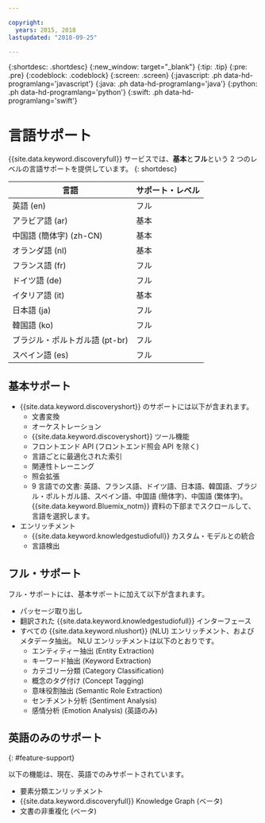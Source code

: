 ```yaml
---

copyright:
  years: 2015, 2018
lastupdated: "2018-09-25"

---
```


{:shortdesc: .shortdesc}
{:new_window: target="_blank"}
{:tip: .tip}
{:pre: .pre}
{:codeblock: .codeblock}
{:screen: .screen}
{:javascript: .ph data-hd-programlang='javascript'}
{:java: .ph data-hd-programlang='java'}
{:python: .ph data-hd-programlang='python'}
{:swift: .ph data-hd-programlang='swift'}

# 言語サポート

{{site.data.keyword.discoveryfull}} サービスでは、**基本**と**フル**という 2 つのレベルの言語サポートを提供しています。
{: shortdesc}

| 言語                         |  サポート・レベル         |
|---------------------------------|------------------------|
| 英語 (en)                    |  フル         |
| アラビア語 (ar)                     |  基本         |
| 中国語 (簡体字) (zh-CN)     |  基本         |
| オランダ語 (nl)                     |  基本         |
| フランス語 (fr)                     |  フル         |
| ドイツ語 (de)                     |  フル         |
| イタリア語 (it)                    |  基本         |
| 日本語 (ja)                  |  フル         |
| 韓国語 (ko)                    |  フル         |
| ブラジル・ポルトガル語 (pt-br)   |  フル         |
| スペイン語 (es)                    |  フル         |

## 基本サポート

- {{site.data.keyword.discoveryshort}} のサポートには以下が含まれます。
    - 文書変換
    - オーケストレーション
    - {{site.data.keyword.discoveryshort}} ツール機能
    - フロントエンド API (フロントエンド照会 API を除く)
    - 言語ごとに最適化された索引
    - 関連性トレーニング
    - 照会拡張
    - 9 言語での文書: 英語、フランス語、ドイツ語、日本語、韓国語、ブラジル・ポルトガル語、スペイン語、中国語 (簡体字)、中国語 (繁体字)。{{site.data.keyword.Bluemix_notm}} 資料の下部までスクロールして、言語を選択します。
- エンリッチメント
    - {{site.data.keyword.knowledgestudiofull}} カスタム・モデルとの統合
    - 言語検出

## フル・サポート

フル・サポートには、基本サポートに加えて以下が含まれます。

- パッセージ取り出し
- 翻訳された {{site.data.keyword.knowledgestudiofull}} インターフェース
- すべての {{site.data.keyword.nlushort}} (NLU) エンリッチメント、およびメタデータ抽出。 NLU エンリッチメントは以下のとおりです。
    - エンティティー抽出 (Entity Extraction)
    - キーワード抽出 (Keyword Extraction)
    - カテゴリー分類 (Category Classification)
    - 概念のタグ付け (Concept Tagging)
    - 意味役割抽出 (Semantic Role Extraction)
    - センチメント分析 (Sentiment Analysis)
    - 感情分析 (Emotion Analysis) (英語のみ)

## 英語のみのサポート
{: #feature-support}

以下の機能は、現在、英語でのみサポートされています。

- 要素分類エンリッチメント
- {{site.data.keyword.discoveryfull}} Knowledge Graph (ベータ)
- 文書の非重複化 (ベータ)

